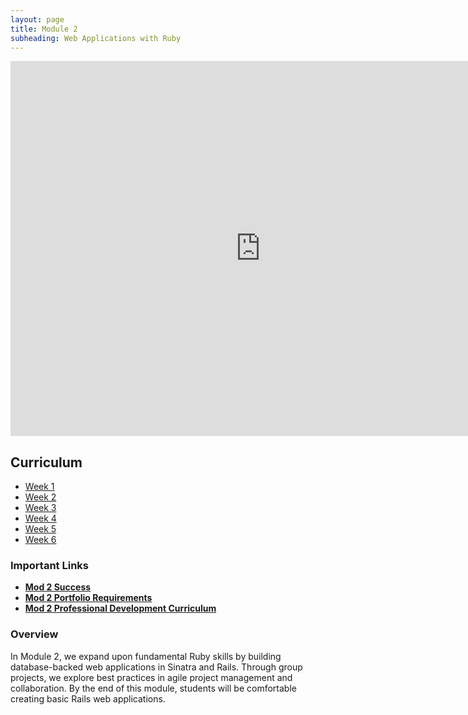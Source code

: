 ```yaml
---
layout: page
title: Module 2
subheading: Web Applications with Ruby
---
```


<iframe src="https://calendar.google.com/calendar/embed?mode=week&src=casimircreative.com_rps2hg1nfqjih4rcl3gl6s4lpk%40group.calendar.google.com&ctz=America/Denver" style="border: 0" width="800" height="600" frameborder="0" scrolling="no"></iframe>

## Curriculum

<ul class="outlines">
  <a href="weekly_outlines/week_1">
    <li class="outline">
    Week 1
    </li>
  </a>
  <a href="weekly_outlines/week_2">
    <li class="outline">
    Week 2
    </li>
  </a>
  <a href="weekly_outlines/week_3">
    <li class="outline">
    Week 3
    </li>
  </a>
  <a href="weekly_outlines/week_4">
  <li class="outline">
  Week 4
  </li>
  </a>
  <a href="weekly_outlines/week_5">
  <li class="outline">
  Week 5
  </li>
  </a>
  <a href="weekly_outlines/week_6">
  <li class="outline">
  Week 6
  </li>
  </a>
</ul>

### Important Links

* [__Mod 2 Success__](./success)
* [__Mod 2 Portfolio Requirements__](./portfolios)
* [__Mod 2 Professional Development Curriculum__](https://github.com/turingschool/career-development-curriculum/tree/master/module_two)

### Overview

In Module 2, we expand upon fundamental Ruby skills by building database-backed web applications in Sinatra and Rails. Through group projects, we explore best practices in agile project management and collaboration. By the end of this module, students will be comfortable creating basic Rails web applications.
